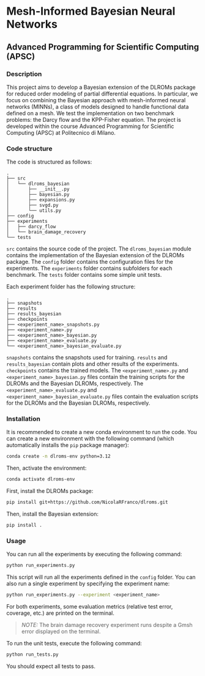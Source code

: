 # Mesh-Informed Bayesian Neural Networks
## Advanced Programming for Scientific Computing (APSC)

### Description

This project aims to develop a Bayesian extension of the DLROMs package for reduced order modeling of partial differential equations. In particular, we focus on combining the Bayesian approach with mesh-informed neural networks (MINNs), a class of models designed to handle functional data defined on a mesh. We test the implementation on two benchmark problems: the Darcy flow and the KPP-Fisher equation. The project is developed within the course Advanced Programming for Scientific Computing (APSC) at Politecnico di Milano.

### Code structure

The code is structured as follows:

```
.
├── src
│   └── dlroms_bayesian
│       ├── __init__.py
│       ├── bayesian.py
│       ├── expansions.py
│       ├── svgd.py
│       └── utils.py
├── config
├── experiments
│   ├── darcy_flow
│   └── brain_damage_recovery
└── tests
```

```src``` contains the source code of the project. The ```dlroms_bayesian``` module contains the implementation of the Bayesian extension of the DLROMs package. The ```config``` folder contains the configuration files for the experiments. The ```experiments``` folder contains subfolders for each benchmark. The ```tests``` folder contains some simple unit tests.

Each experiment folder has the following structure:

```
.
├── snapshots
├── results
├── results_bayesian
├── checkpoints
├── <experiment_name>_snapshots.py
├── <experiment_name>.py
├── <experiment_name>_bayesian.py
├── <experiment_name>_evaluate.py
└── <experiment_name>_bayesian_evaluate.py
```

```snapshots``` contains the snapshots used for training. ```results``` and ```results_bayesian``` contain plots and other results of the experiments. ```checkpoints``` contains the trained models. The ```<experiment_name>.py``` and ```<experiment_name>_bayesian.py``` files contain the training scripts for the DLROMs and the Bayesian DLROMs, respectively. The ```<experiment_name>_evaluate.py``` and ```<experiment_name>_bayesian_evaluate.py``` files contain the evaluation scripts for the DLROMs and the Bayesian DLROMs, respectively.

### Installation

It is recommended to create a new conda environment to run the code. You can create a new environment with the following command (which automatically installs the ```pip``` package manager):

```bash
conda create -n dlroms-env python=3.12
```

Then, activate the environment:

```bash
conda activate dlroms-env
```

First, install the DLROMs package:

```bash
pip install git+https://github.com/NicolaRFranco/dlroms.git
```

Then, install the Bayesian extension:

```bash
pip install .
```

### Usage

You can run all the experiments by executing the following command:

```bash
python run_experiments.py
```

This script will run all the experiments defined in the ```config``` folder. You can also run a single experiment by specifying the experiment name:

```bash
python run_experiments.py --experiment <experiment_name>
```

For both experiments, some evaluation metrics (relative test error, coverage, etc.) are printed on the terminal.

> _NOTE:_ The brain damage recovery experiment runs despite a Gmsh error displayed on the terminal.

To run the unit tests, execute the following command:

```bash
python run_tests.py
```

You should expect all tests to pass.
